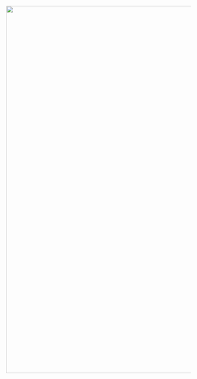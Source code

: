 

<p align="center">
  <img width="1000" src="https://github.com/FilipeCastro008/Praticando-git/blob/main/Media2%20-%20Beecrowd/img/Captura%20de%20tela%202022-06-23%20063643.png">
  </p>
